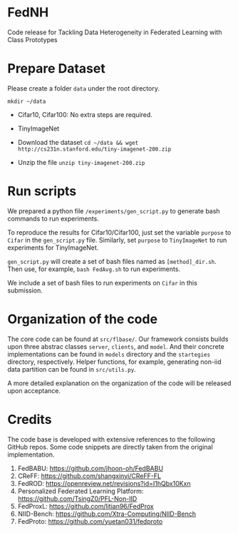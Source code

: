 # FedNH

Code release for Tackling Data Heterogeneity in Federated Learning with Class Prototypes

# Prepare Dataset

Please create a folder `data` under the root directory.

```
mkdir ~/data
```

* Cifar10, Cifar100: No extra steps are required.

* TinyImageNet
 * Download the dataset `cd ~/data && wget http://cs231n.stanford.edu/tiny-imagenet-200.zip`
 * Unzip the file `unzip tiny-imagenet-200.zip`

# Run scripts
We prepared a python file `/experiments/gen_script.py` to generate bash commands to run experiments.

To reproduce the results for Cifar10/Cifar100, just set the variable `purpose` to `Cifar` in the `gen_script.py` file. Similarly, set `purpose` to `TinyImageNet` to run experiments for TinyImageNet.

`gen_script.py` will create a set of bash files named as `[method]_dir.sh`. Then use, for example, `bash FedAvg.sh` to run experiments.

We include a set of bash files to run experiments on `Cifar` in this submission.

# Organization of the code
The core code can be found at `src/flbase/`. Our framework consists builds upon three abstrac classes `server`, `clients`, and `model`. And their concrete implementations can be found in `models` directory and the `startegies` directory, respectively.
Helper functions, for example, generating non-iid data partition can be found in `src/utils.py`.

A more detailed explanation on the organization of the code will be released upon acceptance.


# Credits
The code base is developed with extensive references to the following GitHub repos. Some code snippets are directly taken from the original implementation.

1. FedBABU: https://github.com/jhoon-oh/FedBABU
2. CReFF: https://github.com/shangxinyi/CReFF-FL
3. FedROD: https://openreview.net/revisions?id=I1hQbx10Kxn
4. Personalized Federated Learning Platform: https://github.com/TsingZ0/PFL-Non-IID
5. FedProxL: https://github.com/litian96/FedProx
6. NIID-Bench: https://github.com/Xtra-Computing/NIID-Bench
7. FedProto: https://github.com/yuetan031/fedproto